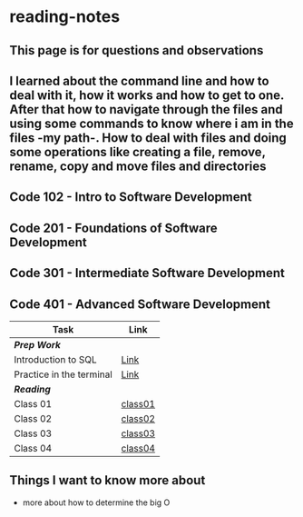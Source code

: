 # reading-notes
**This page is for questions and observations**
---
**I learned about the command line and how to deal with it, how it works and how to get to one.
After that how to navigate through the files and using some commands to know where i am in the files -my path-.
How to deal with files and doing some operations like creating a file, remove, rename, copy and move files and directories**
---

## Code 102 - Intro to Software Development
## Code 201 - Foundations of Software Development
## Code 301 - Intermediate Software Development
## Code 401 - Advanced Software Development

|Task|Link|
|----|----|
|***Prep Work***|
|Introduction to SQL|[Link](./prep/IntroductionToSQL/IntroductionToSQL.md)|
|Practice in the terminal|[Link](./prep/PracticeInTheTerminal/PracticeInTheTerminal.md)|
|***Reading***|
|Class 01|[class01](https://refa3e99.github.io/reading-notes/readingClasses/class01.html)|
|Class 02|[class02](https://refa3e99.github.io/reading-notes/readingClasses/class02.html)|
|Class 03|[class03](https://refa3e99.github.io/reading-notes/readingClasses/class03.html)|
|Class 04|[class04](https://refa3e99.github.io/reading-notes/readingClasses/class04.html)|

## Things I want to know more about
- more about how to determine the big O
